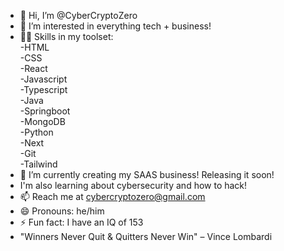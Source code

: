 - 👋 Hi, I’m @CyberCryptoZero
- 👀 I’m interested in everything tech + business!
- 🧑‍💻 Skills in my toolset:<br>
  -HTML<br>
  -CSS<br>
  -React<br>
  -Javascript<br>
  -Typescript<br>
  -Java<br>
  -Springboot<br>
  -MongoDB<br>
  -Python<br>
  -Next<br>
  -Git<br>
  -Tailwind<br>
- 🌱 I’m currently creating my SAAS business! Releasing it soon!
- I'm also learning about cybersecurity and how to hack!
- 📫 Reach me at cybercryptozero@gmail.com
- 😄 Pronouns: he/him
- ⚡ Fun fact: I have an IQ of 153
- "Winners Never Quit & Quitters Never Win" – Vince Lombardi

<!---
CyberCryptoZero/CyberCryptoZero is a ✨ special ✨ repository because its `README.md` (this file) appears on your GitHub profile.
You can click the Preview link to take a look at your changes.
--->
